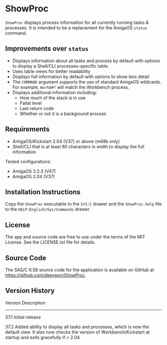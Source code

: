 # ShowProc

`ShowProc` displays process information for all currently running 
tasks & processes. It is intended to be a replacement for the 
AmigaOS `status` command.

## Improvements over `status`

* Displays information about all tasks and process by default
  with options to display a Shell/CLI processes-specific table.
* Uses table views for better readability
* Displays full information by default with options to show less
  detail
* The `COMMAND` argument supports the use of standard AmigaOS 
  wildcards. For example, `Workb#?` will match the Workbench process.
* Displays additional information including:
  - How much of the stack is in use
  - Failat level
  - Last return code
  - Whether or not it is a background process

## Requirements

* AmigaOS/Kickstart 2.04 (V37) or above (m68k only)
* Shell/CLI that is at least 80 characters in width to display
  the full information

Tested configurations:

* AmigaOS 3.2.3 (V47)
* AmigaOS 2.04 (V37)

## Installation Instructions

Copy the `ShowProc` executable to the `SYS:C` drawer and the 
`ShowProc.help` file to the `HELP:English/Sys/Commands` drawer.

## License

The app and source code are free to use under the terms of the MIT
License. See the LICENSE.txt file for details.

## Source Code

The SAS/C 6.58 source code for the application is available on 
GitHub at https://github.com/deeveon/ShowProc.

## Version History

 Version  Description
 -------  -------------------------------------------------------
 37.1     Initial release

 37.2     Added ability to display all tasks and processes, which
          is now the default view. It also now checks the version
          of Workbench/Kickstart at startup and exits gracefully
          if < 2.04.
